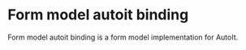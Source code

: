 Form model autoit binding
=========================
Form model autoit binding is a form model implementation for AutoIt.
